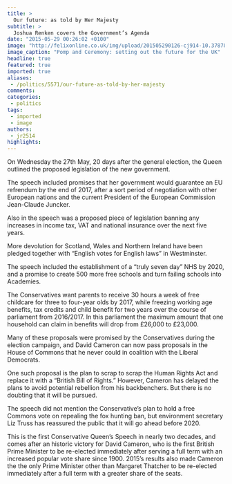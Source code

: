 ```yaml
---
title: >
  Our future: as told by Her Majesty
subtitle: >
  Joshua Renken covers the Government’s Agenda
date: "2015-05-29 00:26:02 +0100"
image: "http://felixonline.co.uk/img/upload/201505290126-cj914-10.3787877f.jpg"
image_caption: "Pomp and Ceremony: setting out the future for the UK"
headline: true
featured: true
imported: true
aliases:
 - /politics/5571/our-future-as-told-by-her-majesty
comments:
categories:
 - politics
tags:
 - imported
 - image
authors:
 - jr2514
highlights:
---
```


On Wednesday the 27th May, 20 days after the general election, the Queen outlined the proposed legislation of the new government.

The speech included promises that her government would guarantee an EU refrendum by the end of 2017, after a sort period of negotiation with other European nations and the current President of the European Commission Jean-Claude Juncker.

Also in the speech was a proposed piece of legislation banning any increases in income tax, VAT and national insurance over the next five years.

More devolution for Scotland, Wales and Northern Ireland have been pledged together with “English votes for English laws” in Westminster.

The speech included the establishment of a “truly seven day” NHS by 2020, and a promise to create 500 more free schools and turn failing schools into Academies.

The Conservatives want parents to receive 30 hours a week of free childcare for three to four-year olds by 2017, while freezing working age benefits, tax credits and child benefit for two years over the course of parliament from 2016/2017. In this parliament the maximum amount that one household can claim in benefits will drop from £26,000 to £23,000.

Many of these proposals were promised by the Conservatives during the election campaign, and David Cameron can now pass proposals in the House of Commons that he never could in coalition with the Liberal Democrats.

One such proposal is the plan to scrap to scrap the Human Rights Act and replace it with a “British Bill of Rights.” However, Cameron has delayed the plans to avoid potential rebellion from his backbenchers. But there is no doubting that it will be pursued.

The speech did not mention the Conservative’s plan to hold a free Commons vote on repealing the fox hunting ban, but environment secretary Liz Truss has reassured the public that it will go ahead before 2020.

This is the first Conservative Queen’s Speech in nearly two decades, and comes after an historic victory for David Cameron, who is the first British Prime Minister to be re-elected immediately after serving a full term with an increased popular vote share since 1900. 2015’s results also made Cameron the the only Prime Minister other than Margaret Thatcher to be re-elected immediately after a full term with a greater share of the seats.

